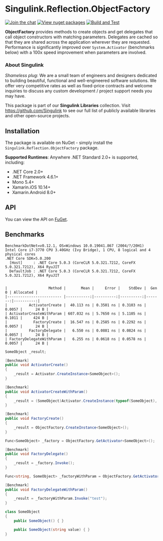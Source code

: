 # Singulink.Reflection.ObjectFactory

[![Join the chat](https://badges.gitter.im/Singulink/community.svg)](https://gitter.im/Singulink/community?utm_source=badge&utm_medium=badge&utm_campaign=pr-badge&utm_content=badge)
[![View nuget packages](https://img.shields.io/nuget/v/Singulink.Reflection.ObjectFactory.svg)](https://www.nuget.org/packages/Singulink.Reflection.ObjectFactory/)
[![Build and Test](https://github.com/Singulink/Singulink.Reflection.ObjectFactory/workflows/build%20and%20test/badge.svg)](https://github.com/Singulink/Singulink.Reflection.ObjectFactory/actions?query=workflow%3A%22build+and+test%22)

**ObjectFactory** provides methods to create objects and get delegates that call object constructors with matching parameters. Delegates are cached so that they are shared across the application wherever they are requested. Performance is significantly improved over `System.Activator` (benchmarks below) with a 100x speed improvement when parameters are involved.

### About Singulink

*Shameless plug*: We are a small team of engineers and designers dedicated to building beautiful, functional and well-engineered software solutions. We offer very competitive rates as well as fixed-price contracts and welcome inquiries to discuss any custom development / project support needs you may have.

This package is part of our **Singulink Libraries** collection. Visit https://github.com/Singulink to see our full list of publicly available libraries and other open-source projects.

## Installation

The package is available on NuGet - simply install the `Singulink.Reflection.ObjectFactory` package.

**Supported Runtimes**: Anywhere .NET Standard 2.0+ is supported, including:
- .NET Core 2.0+
- .NET Framework 4.6.1+
- Mono 5.4+
- Xamarin.iOS 10.14+
- Xamarin.Android 8.0+

## API

You can view the API on [FuGet](https://www.fuget.org/packages/Singulink.Reflection.ObjectFactory). 

## Benchmarks

```
BenchmarkDotNet=v0.12.1, OS=Windows 10.0.19041.867 (2004/?/20H1)
Intel Core i7-3770 CPU 3.40GHz (Ivy Bridge), 1 CPU, 8 logical and 4 physical cores
.NET Core SDK=5.0.200
  [Host]     : .NET Core 5.0.3 (CoreCLR 5.0.321.7212, CoreFX 5.0.321.7212), X64 RyuJIT
  DefaultJob : .NET Core 5.0.3 (CoreCLR 5.0.321.7212, CoreFX 5.0.321.7212), X64 RyuJIT


|                   Method |       Mean |     Error |    StdDev |  Gen 0 | Allocated |
|------------------------- |-----------:|----------:|----------:|-------:|----------:|
|          ActivatorCreate |  40.113 ns | 0.3501 ns | 0.3103 ns | 0.0057 |      24 B |
| ActivatorCreateWithParam | 607.032 ns | 5.7650 ns | 5.1105 ns | 0.1011 |     424 B |
|            FactoryCreate |  16.547 ns | 0.2585 ns | 0.2292 ns | 0.0057 |      24 B |
|          FactoryDelegate |   6.550 ns | 0.0881 ns | 0.0824 ns | 0.0057 |      24 B |
| FactoryDelegateWithParam |   6.255 ns | 0.0618 ns | 0.0578 ns | 0.0057 |      24 B |
```

```cs
SomeObject _result;

[Benchmark]
public void ActivatorCreate()
{
    _result = Activator.CreateInstance<SomeObject>();
}

[Benchmark]
public void ActivatorCreateWithParam()
{
    _result = (SomeObject)Activator.CreateInstance(typeof(SomeObject), "test")!;
}

[Benchmark]
public void FactoryCreate()
{
    _result = ObjectFactory.CreateInstance<SomeObject>();
}

Func<SomeObject> _factory = ObjectFactory.GetActivator<SomeObject>();

[Benchmark]
public void FactoryDelegate()
{
    _result = _factory.Invoke();
}

Func<string, SomeObject> _factoryWithParam = ObjectFactory.GetActivator<string, SomeObject>();

[Benchmark]
public void FactoryDelegateWithParam()
{
    _result = _factoryWithParam.Invoke("test");
}

class SomeObject
{
    public SomeObject() { }

    public SomeObject(string value) { }
}
```